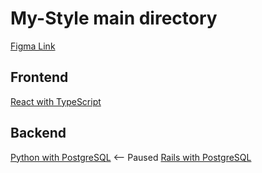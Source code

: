 # My-Style main directory

[Figma Link](https://www.figma.com/file/nww1OX1crsE7EM0XWsWXJp/Clothing-App?node-id=0%3A1)

## Frontend

[React with TypeScript](https://github.com/wley3337/my-style-react-ts)


## Backend

[Python with PostgreSQL](https://github.com/wley3337/my-style-python) <-- Paused
[Rails with PostgreSQL](https://github.com/wley3337/my-style-rails)
